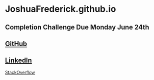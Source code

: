 # JoshuaFrederick.github.io
Completion Challenge Due Monday June 24th  
---
[GitHub](https://github.com/JoshuaFrederick)  
---
[LinkedIn](https://www.linkedin.com/in/joshua-frederick)  
---
[StackOverflow](https://stackoverflow.com/story/joshuafrederick)  
